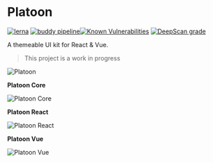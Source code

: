 # Platoon

[![lerna](https://img.shields.io/badge/maintained%20with-lerna-cc00ff.svg?style=flat-square)](https://lernajs.io/)
[![buddy pipeline](https://app.buddy.works/benoitdeziel-1/platoon/pipelines/pipeline/195690/badge.svg?token=5fb17005e07b27435d5447196247d4d4ca969fd911ee08240570002470a2a459 'buddy pipeline')](https://app.buddy.works/benoitdeziel-1/platoon/pipelines/pipeline/195690)[![Known Vulnerabilities](https://snyk.io/test/github/FrontendRangers/platoon/badge.svg?style=flat-square)](https://snyk.io/test/github/FrontendRangers/platoon)
[![DeepScan grade](https://deepscan.io/api/teams/3013/projects/4498/branches/36203/badge/grade.svg?style=flat-square)](https://deepscan.io/dashboard#view=project&tid=3013&pid=4498&bid=36203)

A themeable UI kit for React &amp; Vue.

> This project is a work in progress

![Platoon](https://img.shields.io/travis/FrontendRangers/platoon.svg?style=flat-square)

**Platoon Core**

![Platoon Core](https://img.shields.io/npm/v/@frontendrangers/platoon-core.svg?style=flat-square)

**Platoon React**

![Platoon React](https://img.shields.io/npm/v/@frontendrangers/platoon-react.svg?style=flat-square)

**Platoon Vue**

![Platoon Vue](https://img.shields.io/npm/v/@frontendrangers/platoon-vue.svg?style=flat-square)
